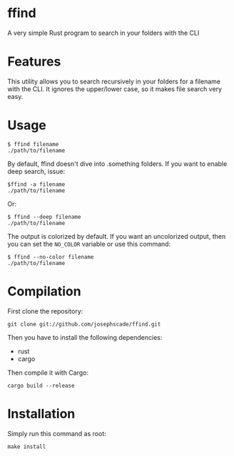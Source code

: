 # ffind
A very simple Rust program to search in your folders with the CLI

# Features
This utility allows you to search recursively in your folders for a filename with the CLI. It ignores the upper/lower case, so it makes file search very easy.

# Usage
```
$ ffind filename
./path/to/filename
```

By default, ffind doesn't dive into .something folders. If you want to enable deep search, issue:
```
$ffind -a filename
./path/to/filename
```

Or:
```
$ ffind --deep filename
./path/to/filename
```

The output is colorized by default. If you want an uncolorized output, then you can set the `NO_COLOR` variable or use this command:
```
$ ffind --no-color filename
./path/to/filename
```

# Compilation
First clone the repository:
```
git clone git://github.com/josephscade/ffind.git
```

Then you have to install the following dependencies:
* rust
* cargo

Then compile it with Cargo:
```
cargo build --release
```

# Installation
Simply run this command as root:
```
make install
```
